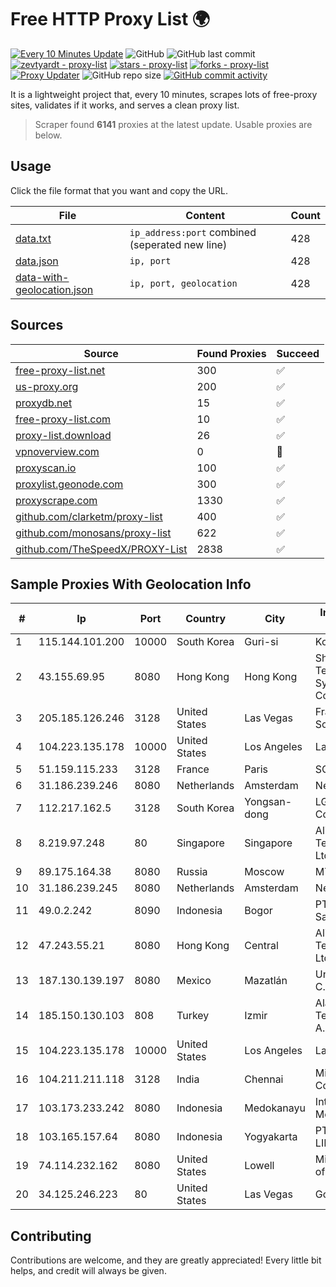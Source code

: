 
# Free HTTP Proxy List 🌍

[![Every 10 Minutes Update](https://github.com/mertguvencli/http-proxy-list/actions/workflows/main.yml/badge.svg?branch=main)](https://github.com/mertguvencli/http-proxy-list/actions/workflows/main.yml)
![GitHub](https://img.shields.io/github/license/mertguvencli/http-proxy-list)
![GitHub last commit](https://img.shields.io/github/last-commit/mertguvencli/http-proxy-list)
[![zevtyardt - proxy-list](https://img.shields.io/static/v1?label=zevtyardt&message=proxy-list&color=blue&logo=github)](https://github.com/zevtyardt/proxy-list "Go to GitHub repo")
[![stars - proxy-list](https://img.shields.io/github/stars/zevtyardt/proxy-list?style=social)](https://github.com/zevtyardt/proxy-list)
[![forks - proxy-list](https://img.shields.io/github/forks/zevtyardt/proxy-list?style=social)](https://github.com/zevtyardt/proxy-list)
[![Proxy Updater](https://github.com/zevtyardt/proxy-list/workflows/Proxy%20Updater/badge.svg)](https://github.com/zevtyardt/proxy-list/actions?query=workflow:"Proxy+Updater")
![GitHub repo size](https://img.shields.io/github/repo-size/zevtyardt/proxy-list)
[![GitHub commit activity](https://img.shields.io/github/commit-activity/m/zevtyardt/proxy-list?logo=commits)](https://github.com/zevtyardt/proxy-list/commits/main)

It is a lightweight project that, every 10 minutes, scrapes lots of free-proxy sites, validates if it works, and serves a clean proxy list.

> Scraper found **6141** proxies at the latest update. Usable proxies are below.

## Usage

Click the file format that you want and copy the URL.

|File|Content|Count|
|----|-------|-----|
|[data.txt](https://raw.githubusercontent.com/mertguvencli/http-proxy-list/main/proxy-list/data.txt)|`ip_address:port` combined (seperated new line)|428|
|[data.json](https://raw.githubusercontent.com/mertguvencli/http-proxy-list/main/proxy-list/data.json)|`ip, port`|428|
|[data-with-geolocation.json](https://raw.githubusercontent.com/mertguvencli/http-proxy-list/main/proxy-list/data-with-geolocation.json)|`ip, port, geolocation`|428|

## Sources

|Source|Found Proxies|Succeed|
|------|-------------|-------|
|[free-proxy-list.net](https://free-proxy-list.net)|300|✅|
|[us-proxy.org](https://www.us-proxy.org)|200|✅|
|[proxydb.net](http://proxydb.net)|15|✅|
|[free-proxy-list.com](https://free-proxy-list.com/?page=&port=&type%5B%5D=http&type%5B%5D=https&up_time=0&search=Search)|10|✅|
|[proxy-list.download](https://www.proxy-list.download/HTTP)|26|✅|
|[vpnoverview.com](https://vpnoverview.com/privacy/anonymous-browsing/free-proxy-servers)|0|🚫|
|[proxyscan.io](https://www.proxyscan.io)|100|✅|
|[proxylist.geonode.com](https://proxylist.geonode.com/api/proxy-list?limit=300&page=1&sort_by=lastChecked&sort_type=desc&protocols=http,https)|300|✅|
|[proxyscrape.com](https://api.proxyscrape.com/v2/?request=displayproxies&protocol=http&timeout=10000&country=all&ssl=all&anonymity=all)|1330|✅|
|[github.com/clarketm/proxy-list](https://raw.githubusercontent.com/clarketm/proxy-list/master/proxy-list-raw.txt)|400|✅|
|[github.com/monosans/proxy-list](https://raw.githubusercontent.com/monosans/proxy-list/main/proxies/http.txt)|622|✅|
|[github.com/TheSpeedX/PROXY-List](https://raw.githubusercontent.com/TheSpeedX/PROXY-List/master/http.txt)|2838|✅|


## Sample Proxies With Geolocation Info

|#|Ip|Port|Country|City|Internet Service Provider|
|-|--|----|-------|----|-------------------------|
|1|115.144.101.200|10000|South Korea|Guri-si|Korea Telecom|
|2|43.155.69.95|8080|Hong Kong|Hong Kong|Shenzhen Tencent Computer Systems Company Limited|
|3|205.185.126.246|3128|United States|Las Vegas|FranTech Solutions|
|4|104.223.135.178|10000|United States|Los Angeles|LayerHost|
|5|51.159.115.233|3128|France|Paris|SCALEWAY|
|6|31.186.239.246|8080|Netherlands|Amsterdam|NetSkope Inc|
|7|112.217.162.5|3128|South Korea|Yongsan-dong|LG DACOM Corporation|
|8|8.219.97.248|80|Singapore|Singapore|Alibaba (US) Technology Co., Ltd.|
|9|89.175.164.38|8080|Russia|Moscow|MTS PJSC|
|10|31.186.239.245|8080|Netherlands|Amsterdam|NetSkope Inc|
|11|49.0.2.242|8090|Indonesia|Bogor|PT Usaha Adi Sanggoro|
|12|47.243.55.21|8080|Hong Kong|Central|Alibaba (US) Technology Co., Ltd.|
|13|187.130.139.197|8080|Mexico|Mazatlán|Uninet S.A. de C.V.|
|14|185.150.130.103|808|Turkey|Izmir|Alastyr Telekomunikasyon A.S.|
|15|104.223.135.178|10000|United States|Los Angeles|LayerHost|
|16|104.211.211.118|3128|India|Chennai|Microsoft Corporation|
|17|103.173.233.242|8080|Indonesia|Medokanayu|Intergate Cahaya Media|
|18|103.165.157.64|8080|Indonesia|Yogyakarta|PT. MEGA ARTHA LINTAS DATA|
|19|74.114.232.162|8080|United States|Lowell|Midwest Telecom of America, Inc|
|20|34.125.246.223|80|United States|Las Vegas|Google LLC|



## Contributing

Contributions are welcome, and they are greatly appreciated! Every
little bit helps, and credit will always be given.

